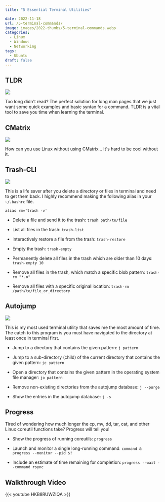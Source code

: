 ```yaml
---
title: "5 Essential Terminal Utilities"

date: 2022-11-18
url: /5-terminal-commands/
image: images/2022-thumbs/5-terminal-commands.webp
categories:
  - Linux
  - Windows
  - Networking
tags:
  - Ubuntu
draft: false
---
```

<!--more-->


## TLDR

![](/images/2022/5-terminal-commands/tldr.webp)

Too long didn't read? The perfect solution for long man pages that we just want some quick examples and basic syntax for a command. TLDR is a vital tool to save you time when learning the terminal. 

## CMatrix

![](/images/2022/5-terminal-commands/cmatrix.webp)

How can you use Linux without using CMatrix... It's hard to be cool without it. 

## Trash-CLI

![](/images/2022/5-terminal-commands/trash-cli.webp)

This is a life saver after you delete a directory or files in terminal and need to get them back. I highly recommend making the following alias in your `~/.bashrc` file. 

```
alias rm='trash -v'
```

 - Delete a file and send it to the trash:
   `trash path/to/file`

 - List all files in the trash:
   `trash-list`

 - Interactively restore a file from the trash:
   `trash-restore`

 - Empty the trash:
   `trash-empty`

 - Permanently delete all files in the trash which are older than 10 days:
   `trash-empty 10`

 - Remove all files in the trash, which match a specific blob pattern:
   `trash-rm "*.o"`

 - Remove all files with a specific original location:
   `trash-rm /path/to/file_or_directory`

## Autojump

![](/images/2022/5-terminal-commands/autojump.webp)

This is my most used terminal utility that saves me the most amount of time. The catch to this program is you must have navigated to the directory at least once in terminal first. 

- Jump to a directory that contains the given pattern:
   `j pattern`

 - Jump to a sub-directory (child) of the current directory that contains the given pattern:
   `jc pattern`

 - Open a directory that contains the given pattern in the operating system file manager:
   `jo pattern`

 - Remove non-existing directories from the autojump database:
   `j --purge`

 - Show the entries in the autojump database:
   `j -s`

## Progress

Tired of wondering how much longer the cp, mv, dd, tar, cat, and other Linux coreutil functions take? Progress will tell you!

- Show the progress of running coreutils:
   `progress`

- Launch and monitor a single long-running command:
   `command & progress --monitor --pid $!`

- Include an estimate of time remaining for completion:
   `progress --wait --command rsync`

## Walkthrough Video

{{< youtube HKB8RUWZIQA >}}
